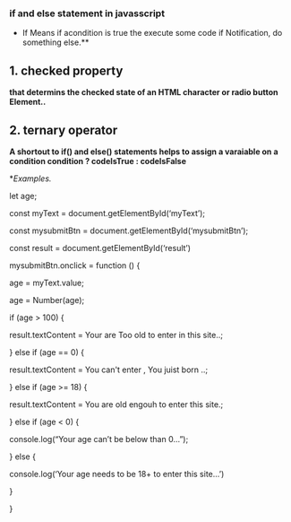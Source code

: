 ### if and else statement in javasscript


 - If  Means  if  acondition  is  true  the  execute  some  code  if 
   Notification, do  something  else.**


## 1. checked property

**that  determins  the  checked  state  of  an  HTML  character  or  radio  button  Element..**


## 2. ternary operator 

**A  shortout  to  if() and  else() statements  helps  to  assign  a  varaiable  on  a
condition  condition  ?  codeIsTrue  :  codeIsFalse**

**Examples.*

let age;

const myText = document.getElementById(‘myText’);

const mysubmitBtn = document.getElementById(‘mysubmitBtn’);

const result = document.getElementById(‘result’)

mysubmitBtn.onclick = function () {

age = myText.value;

age = Number(age);

if (age > 100) {

result.textContent = Your are Too old to enter in this site..;

} else if (age == 0) {

result.textContent = You can't enter , You juist born ..;

} else if (age >= 18) {

result.textContent = You are old engouh to enter this site.;

} else if (age < 0) {

console.log(“Your age can’t be below than 0…”);

} else {

console.log(‘Your age needs to be 18+ to enter this site…’)

}

}
